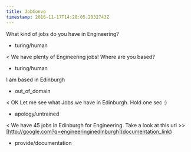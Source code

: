 ```yaml
---
title: JobConvo
timestamp: 2016-11-17T14:28:05.2032743Z
---
```


What kind of jobs do you have in Engineering?
* turing/human

< We have plenty of Engineering jobs! Where are you based?
* turing/human

I am based in Edinburgh
* out_of_domain

< OK Let me see what Jobs we have in Edinburgh. Hold one sec :)
* apology/untrained

< We have 45 jobs in Edinburgh for Engineering. Take a look at this url >> [http://google.com?q=engineeringinedinburgh](documentation_link)
* provide/documentation
